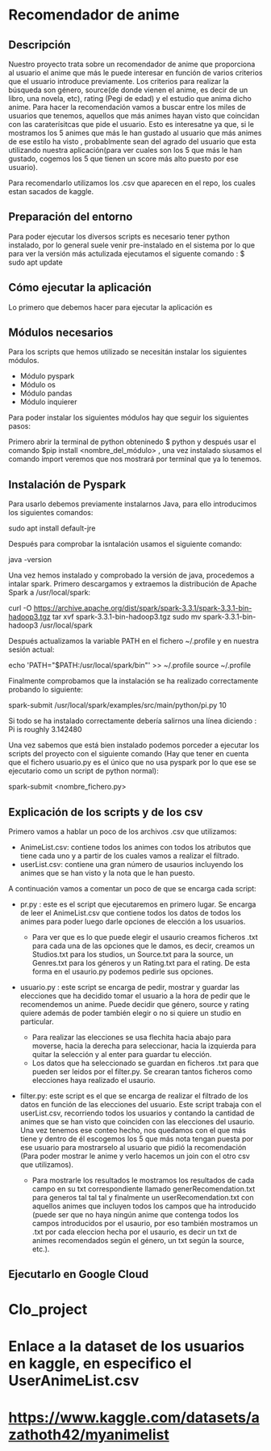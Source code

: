 # Recomendador de anime 

## Descripción
Nuestro proyecto trata sobre un recomendador de anime que proporciona al usuario el anime que más le puede interesar en función de varios criterios que el usuario introduce previamente. Los criterios para realizar la búsqueda son género, source(de donde vienen el anime, es decir de un libro, una novela, etc), rating (Pegi de edad) y el estudio que anima dicho anime.
Para hacer la recomendación vamos a buscar entre los miles de usuarios que tenemos, aquellos que más animes hayan visto que coincidan con las caraterísitcas que pide el usuario. Esto es interesatne ya que, si le mostramos los 5 animes que más le han gustado al usuario que más animes de ese estilo ha visto , probablmente sean del agrado del usuario que esta utilizando nuestra aplicación(para ver cuales son los 5 que más le han gustado, cogemos los 5 que tienen un score más alto puesto por ese usuario).

Para recomendarlo utilizamos los .csv que aparecen en el repo, los cuales estan sacados de kaggle.

## Preparación del entorno

Para poder ejecutar los diversos scripts es necesario tener python instalado, por lo general suele venir pre-instalado en el sistema por lo que para ver la versión más actulizada ejecutamos el siguente comando : $ sudo apt update

##  Cómo ejecutar la aplicación

Lo primero que debemos hacer para ejecutar la aplicación es


## Módulos necesarios

Para los scripts que hemos utilizado se necesitán instalar los siguientes módulos.

* Módulo pyspark
* Módulo os
* Módulo pandas
* Módulo inquierer

Para poder instalar los siguientes módulos hay que seguir los siguientes pasos:

Primero abrir la terminal de python obteninedo $ python y después usar el comando $pip install <nombre_del_módulo> , una vez instalado siusamos
el comando import <nombreDelModulo> veremos que nos mostrará por terminal que ya lo tenemos.

## Instalación de Pyspark

Para usarlo debemos previamente instalarnos Java, para ello introducimos los siguientes comandos:

sudo apt install default-jre

Después para comprobar la isntalación usamos el siguiente comando:

java -version

Una vez hemos instalado y comprobado la versión de java, procedemos a intalar spark.
Primero descargamos y extraemos la distribución de Apache Spark a /usr/local/spark:

  curl -O https://archive.apache.org/dist/spark/spark-3.3.1/spark-3.3.1-bin-hadoop3.tgz
  tar xvf spark-3.3.1-bin-hadoop3.tgz
  sudo mv spark-3.3.1-bin-hadoop3 /usr/local/spark
 
Después actualizamos la variable PATH en el fichero ~/.profile y en nuestra sesión actual:

  echo 'PATH="$PATH:/usr/local/spark/bin"' >> ~/.profile
  source ~/.profile

Finalmente comprobamos que la instalación se ha realizado correctamente probando lo siguiente: 

  spark-submit /usr/local/spark/examples/src/main/python/pi.py 10

Si todo se ha instalado correctamente debería salirnos una línea diciendo : Pi is roughly 3.142480

Una vez sabemos que está bien instalado podemos porceder a ejecutar los scripts del proyecto con el siguiente comando (Hay que tener en cuenta que el fichero usuario.py es el único que no usa pyspark por lo que ese se ejecutario como un script de python normal):

spark-submit <nombre_fichero.py>

## Explicación de los scripts y de los csv

Primero vamos a hablar un poco de los archivos .csv que utilizamos:
* AnimeList.csv: contiene todos los animes con todos los atributos que tiene cada uno y a partir de los cuales vamos a realizar el filtrado.
* userList.csv: contiene una gran número de usaurios incluyendo los animes que se han visto y la nota que le han puesto.

A continuación vamos a comentar un poco de que se encarga cada script:

* pr.py : este es el script que ejecutaremos en primero lugar. Se encarga de leer el AnimeList.csv que contiene todos los datos de todos los animes para poder luego darle opciones de elección a los usuarios.
    - Para ver que es lo que puede elegir el usaurio creamos ficheros .txt para cada una de las opciones que le damos, es decir, creamos un    Studios.txt para los studios, un Source.txt para la source, un Genres.txt para los géneros y un Rating.txt para el rating. De esta forma en el usaurio.py podemos pedirle sus opciones.
    
* usuario.py : este script se encarga de pedir, mostrar y guardar las elecciones que ha decidido tomar el usuario a la hora de pedir que le recomendemos un anime. Puede decidir que género, source y rating quiere además de poder también elegir o no si quiere un studio en particular.
    - Para realizar las elecciones se usa flechita hacia abajo para moverse, hacia la derecha para seleccionar, hacia la izquierda para quitar la selección y al enter para guardar tu elección.
    - Los datos que ha seleccionado se guardan en ficheros .txt para que pueden ser leidos por el filter.py. Se crearan tantos ficheros como elecciones haya realizado el usaurio.

* filter.py: este script es el que se encarga de realizar el filtrado de los datos en función de las elecciones del usuario. Este script trabaja con el userList.csv, recorriendo todos los usuarios y contando la cantidad de animes que se han visto que coinciden con las elecciones del usaurio. Una vez tenemos ese conteo hecho, nos quedamos con el que más tiene y dentro de él escogemos los 5 que más nota tengan puesta por ese usuario para mostrarselo al usuario que pidió la recomendación (Para poder mostrar le anime y verlo hacemos un join con el otro csv que utilizamos).
  - Para mostrarle los resultados le mostramos los resultados de cada campo en su txt correspondiente llamado generRecomendation.txt para generos tal tal tal y finalmente un userRecomendation.txt con aquellos animes que incluyen todos los campos que ha introducido (puede ser que no haya ningún anime que contenga todos los campos introducidos por el usaurio, por eso también mostramos un .txt por cada eleccion hecha por el usaurio, es decir un txt de animes recomendados según el género, un txt según la source, etc.).
  
## Ejecutarlo en Google Cloud

    

    

# Clo_project
# Enlace a la dataset de los usuarios en kaggle, en especifico el UserAnimeList.csv
# https://www.kaggle.com/datasets/azathoth42/myanimelist
